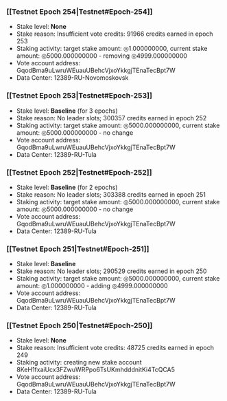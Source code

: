 ### [[Testnet Epoch 254|Testnet#Epoch-254]]
* Stake level: **None**
* Stake reason: Insufficient vote credits: 91966 credits earned in epoch 253
* Staking activity: target stake amount: ◎1.000000000, current stake amount: ◎5000.000000000 - removing ◎4999.000000000
* Vote account address: GqodBma9uLwruWEuauUBehcVjxoYkkgjTEnaTecBpt7W
* Data Center: 12389-RU-Novomoskovsk
### [[Testnet Epoch 253|Testnet#Epoch-253]]
* Stake level: **Baseline** (for 3 epochs)
* Stake reason: No leader slots; 300357 credits earned in epoch 252
* Staking activity: target stake amount: ◎5000.000000000, current stake amount: ◎5000.000000000 - no change
* Vote account address: GqodBma9uLwruWEuauUBehcVjxoYkkgjTEnaTecBpt7W
* Data Center: 12389-RU-Tula
### [[Testnet Epoch 252|Testnet#Epoch-252]]
* Stake level: **Baseline** (for 2 epochs)
* Stake reason: No leader slots; 303388 credits earned in epoch 251
* Staking activity: target stake amount: ◎5000.000000000, current stake amount: ◎5000.000000000 - no change
* Vote account address: GqodBma9uLwruWEuauUBehcVjxoYkkgjTEnaTecBpt7W
* Data Center: 12389-RU-Tula
### [[Testnet Epoch 251|Testnet#Epoch-251]]
* Stake level: **Baseline**
* Stake reason: No leader slots; 290529 credits earned in epoch 250
* Staking activity: target stake amount: ◎5000.000000000, current stake amount: ◎1.000000000 - adding ◎4999.000000000
* Vote account address: GqodBma9uLwruWEuauUBehcVjxoYkkgjTEnaTecBpt7W
* Data Center: 12389-RU-Tula
### [[Testnet Epoch 250|Testnet#Epoch-250]]
* Stake level: **None**
* Stake reason: Insufficient vote credits: 48725 credits earned in epoch 249
* Staking activity: creating new stake account 8KeH1fxaiUcx3FZwuWRPpo6TsUKmhdddnitKi4TcQCA5
* Vote account address: GqodBma9uLwruWEuauUBehcVjxoYkkgjTEnaTecBpt7W
* Data Center: 12389-RU-Tula
